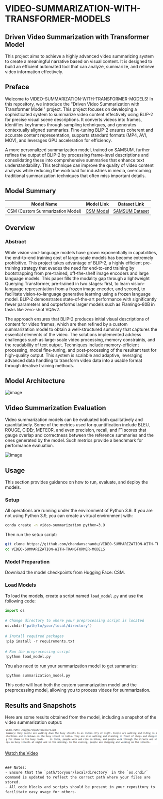 
# VIDEO-SUMMARIZATION-WITH-TRANSFORMER-MODELS

## Driven Video Summarization with Transformer Model

This project aims to achieve a highly advanced video summarizing system to create a meaningful narrative based on visual content. It is designed to build an efficient automated tool that can analyze, summarize, and retrieve video information effectively.

## Preface

Welcome to VIDEO-SUMMARIZATION-WITH-TRANSFORMER-MODELS! In this repository, we introduce the "Driven Video Summarization with Transformer Model" project. This project focuses on developing a sophisticated system to summarize video content effectively using BLIP-2 for precise visual scene descriptions. It converts videos into frames, identifies keyframes through sampling techniques, and generates contextually aligned summaries. Fine-tuning BLIP-2 ensures coherent and accurate content representation, supports standard formats (MP4, AVI, MOV), and leverages GPU acceleration for efficiency.

A more personalized summarization model, trained on SAMSUM, further refines the output of BLIP-2 by processing frame-level descriptions and consolidating these into comprehensive summaries that enhance text understandability. This technique can improve the quality of video content analysis while reducing the workload for industries in media, overcoming traditional summarization techniques that often miss important details.

## Model Summary

| Model Name                      | Model Link                                                            | Dataset Link                                                  |
|---------------------------------|----------------------------------------------------------------------|--------------------------------------------------------------|
| CSM (Custom Summarization Model) | [CSM Model](https://huggingface.co/Chandans01/custom-chandan-samsum) | [SAMSUM Dataset](https://huggingface.co/datasets/Samsung/samsum/tree/main) |

## Overview

### Abstract

While vision-and-language models have grown exponentially in capabilities, the end-to-end training cost of large-scale models has become extremely prohibitive. This project takes advantage of BLIP-2, a highly efficient pre-training strategy that evades the need for end-to-end training by bootstrapping from pre-trained, off-the-shelf image encoders and large language models. This paper fills the modality gap through a lightweight Querying Transformer, pre-trained in two stages: first, to learn vision-language representation from a frozen image encoder, and second, to facilitate vision-to-language generative learning using a frozen language model. BLIP-2 demonstrates state-of-the-art performance with significantly fewer parameters and outperforms larger models such as Flamingo-80B in tasks like zero-shot VQAv2.

The approach ensures that BLIP-2 produces initial visual descriptions of content for video frames, which are then refined by a custom summarization model to obtain a well-structured summary that captures the essential elements of the video. The solutions implemented address challenges such as large-scale video processing, memory constraints, and the readability of text output. Techniques include memory-efficient processing, model fine-tuning, and post-processing of the resultant text for high-quality output. This system is scalable and adaptive, leveraging advanced data handling to transform video data into a usable format through iterative training methods.

## Model Architecture

![image](https://github.com/user-attachments/assets/06bbaf36-02cb-41b2-9796-0174ea02e2f3)

## Video Summarization Evaluation

Video summarization models can be evaluated both qualitatively and quantitatively. Some of the metrics used for quantification include BLEU, ROUGE, CIDEr, METEOR, and even precision, recall, and F1 scores that gauge overlap and correctness between the reference summaries and the ones generated by the model. Such metrics provide a benchmark for performance evaluation.

![image](https://github.com/user-attachments/assets/bcbbf3ae-a9b8-41e9-8b07-3adfdd3064f7)

## Usage

This section provides guidance on how to run, evaluate, and deploy the models.

### Setup

All operations are running under the environment of Python 3.9. If you are not using Python 3.9, you can create a virtual environment with:

```bash
conda create -n video-summarization python=3.9
```

Then run the setup script:

```bash
git clone https://github.com/chandanschandu/VIDEO-SUMMARIZATION-WITH-TRANSFORMER-MODELS.git
cd VIDEO-SUMMARIZATION-WITH-TRANSFORMER-MODELS
```

### Model Preparation

Download the model checkpoints from Hugging Face: CSM.

### Load Models

To load the models, create a script named `load_model.py` and use the following code:

```python
import os

# Change directory to where your preprocessing script is located
os.chdir('path/to/your/local/directory')

# Install required packages
!pip install -r requirements.txt

# Run the preprocessing script
!python load_model.py
```

You also need to run your summarization model to get summaries:

```bash
!python summarization_model.py
```

This code will load both the custom summarization model and the preprocessing model, allowing you to process videos for summarization.

## Results and Snapshots

Here are some results obtained from the model, including a snapshot of the video summarization output:

![Snapshot of Video Summarization Output](https://github.com/chandanschandu/VIDEO-SUMMARIZATION-WITH-TRANSFORMER-MODELS/blob/main/video/Screenshot%202024-10-27%20185614.png)

[Watch the Video](https://github.com/chandanschandu/VIDEO-SUMMARIZATION-WITH-TRANSFORMER-MODELS/blob/main/video/1%20(4).mp4)
```

### Notes:
- Ensure that the `path/to/your/local/directory` in the `os.chdir` command is updated to reflect the correct path where your files are stored.
- All code blocks and scripts should be present in your repository to facilitate easy usage for others.
